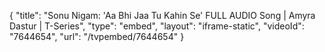 {
    "title": "Sonu Nigam: 'Aa Bhi Jaa Tu Kahin Se' FULL AUDIO Song | Amyra Dastur | T-Series",
    "type": "embed",
    "layout": "iframe-static",
    "videoId": "7644654",
    "url": "\/tvpembed\/7644654"
}